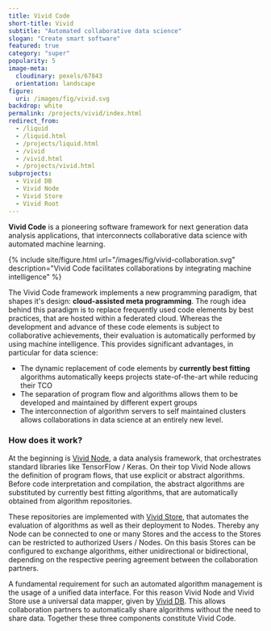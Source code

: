 ```yaml
---
title: Vivid Code
short-title: Vivid
subtitle: "Automated collaborative data science"
slogan: "Create smart software"
featured: true
category: "super"
popularity: 5
image-meta:
  cloudinary: pexels/67843
  orientation: landscape
figure:
  uri: /images/fig/vivid.svg
backdrop: white
permalink: /projects/vivid/index.html
redirect_from:
  - /liquid
  - /liquid.html
  - /projects/liquid.html
  - /vivid
  - /vivid.html
  - /projects/vivid.html
subprojects:
  - Vivid DB
  - Vivid Node
  - Vivid Store
  - Vivid Root
---
```


**Vivid Code** is a pioneering software framework for next generation data
analysis applications, that interconnects collaborative data science with
automated machine learning.

{% include site/figure.html url="/images/fig/vivid-collaboration.svg"
  description="Vivid Code facilitates collaborations by integrating machine
  intelligence" %}

The Vivid Code framework implements a new programming paradigm, that shapes it's
design: **cloud-assisted meta programming**. The rough idea behind this paradigm
is to replace frequently used code elements by best practices, that are
hosted within a federated cloud. Whereas the development and advance of these
code elements is subject to collaborative achievements, their evaluation is
automatically performed by using machine intelligence. This provides significant
advantages, in particular for data science:

* The dynamic replacement of code elements by **currently best fitting**
  algorithms automatically keeps projects state-of-the-art while reducing their
  TCO
* The separation of program flow and algorithms allows them to be developed and
  maintained by different expert groups
* The interconnection of algorithm servers to self maintained clusters allows
  collaborations in data science at an entirely new level.

### How does it work?

At the beginning is [Vivid Node](/projects/rian.html), a data analysis
framework, that orchestrates standard libraries like TensorFlow / Keras. On
their top Vivid Node allows the definition of program flows, that use explicit
or abstract algorithms. Before code interpretation and compilation, the abstract
algorithms are substituted by currently best fitting algorithms, that are
automatically obtained from algorithm repositories.

These repositories are implemented with [Vivid Store](/projects/brea.html), that
automates the evaluation of algorithms as well as their deployment to Nodes.
Thereby any Node can be connected to one or many Stores and the access to the
Stores can be restricted to authorized Users / Nodes. On this basis Stores can
be configured to exchange algorithms, either unidirectional or bidirectional,
depending on the respective peering agreement between the collaboration
partners.

A fundamental requirement for such an automated algorithm management is the
usage of a unified data interface. For this reason Vivid Node and Vivid Store
use a universal data mapper, given by [Vivid DB](/projects/deet.html). This
allows collaboration partners to automatically share algorithms without the need
to share data. Together these three components constitute Vivid Code.
